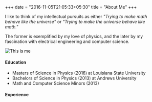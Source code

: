 +++
date = "2016-11-05T21:05:33+05:30"
title = "About Me"
+++

I like to think of my intellectual pursuits as either *"Trying to make math behave like the universe"* or *"Trying to make the universe behave like math."* 

The former is exemplified by my love of physics, and the later by my fascination with electrical engineering  and computer science.  

<img src="/img/me.jpg" alt="This is me" />


#### Education

* Masters of Science in Physics (2016) at Louisiana State University
* Bachelors of Science in Physics (2013) at Andrews University
* Math and Computer Science Minors (2013)

#### Experience




